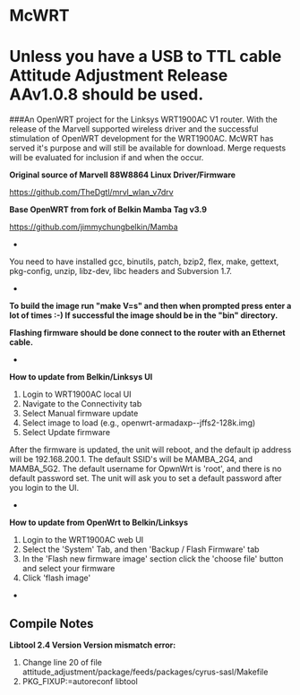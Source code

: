 McWRT
=====
Unless you have a USB to TTL cable Attitude Adjustment Release AAv1.0.8 should be used.
===

###An OpenWRT project for the Linksys WRT1900AC V1 router. With the release of the Marvell supported wireless driver and the successful stimulation of OpenWRT development for the WRT1900AC. McWRT has served it's purpose and will still be available for download. Merge requests will be evaluated for inclusion if and when the occur.

**Original source of Marvell 88W8864 Linux Driver/Firmware**

https://github.com/TheDgtl/mrvl_wlan_v7drv

**Base OpenWRT from fork of Belkin Mamba Tag v3.9**

https://github.com/jimmychungbelkin/Mamba

-

You need to have installed gcc, binutils, patch, bzip2, flex, make, gettext, pkg-config, unzip, libz-dev, libc headers and Subversion 1.7.


-

**To build the image run "make V=s" and then when prompted press enter a lot of times :-) If successful the image should be in the "bin" directory.**

**Flashing firmware should be done connect to the router with an Ethernet cable.**

-

**How to update from Belkin/Linksys UI**

1. Login to WRT1900AC local UI
2. Navigate to the Connectivity tab
3. Select Manual firmware update
4. Select image to load (e.g., openwrt-armadaxp--jffs2-128k.img)
5. Select Update firmware

After the firmware is updated, the unit will reboot, and the default ip address will be 192.168.200.1. 
The default SSID's will be MAMBA_2G4, and MAMBA_5G2.
The default username for OpwnWrt is 'root', and there is no default password set.
The unit will ask you to set a default password after you login to the UI.

-

**How to update from OpenWrt to Belkin/Linksys**

1. Login to the WRT1900AC web UI
2. Select the 'System' Tab, and then 'Backup / Flash Firmware' tab
3. In the 'Flash new firmware image' section click the 'choose file' button and select your firmware
4. Click 'flash image'

-

Compile Notes
-
**Libtool 2.4 Version Version mismatch error:**

1. Change line 20 of file attitude_adjustment/package/feeds/packages/cyrus-sasl/Makefile
2. PKG_FIXUP:=autoreconf libtool

